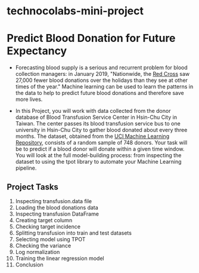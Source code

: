 # technocolabs-mini-project
# **Predict Blood Donation for Future Expectancy**
- Forecasting blood supply is a serious and recurrent problem for blood collection managers: in January 2019, "Nationwide, the [Red Cross](https://www.kjrh.com/news/local-news/red-cross-in-blood-donation-crisis) saw 27,000 fewer blood donations over the holidays than they see at other times of the year." Machine learning can be used to learn the patterns in the data to help to predict future blood donations and therefore save more lives.

- In this Project, you will work with data collected from the donor database of Blood Transfusion Service Center in Hsin-Chu City in Taiwan. The center passes its blood transfusion service bus to one university in Hsin-Chu City to gather blood donated about every three months. The dataset, obtained from the [UCI Machine Learning Repository](https://archive.ics.uci.edu/ml/datasets/Blood+Transfusion+Service+Center), consists of a random sample of 748 donors. Your task will be to predict if a blood donor will donate within a given time window. You will look at the full model-building process: from inspecting the dataset to using the tpot library to automate your Machine Learning pipeline.

## **Project Tasks**
  01. Inspecting transfusion.data file
  02. Loading the blood donations data
  03. Inspecting transfusion DataFrame
  04. Creating target column
  05. Checking target incidence
  06. Splitting transfusion into train and test datasets
  07. Selecting model using TPOT
  08. Checking the variance
  09. Log normalization
  10. Training the linear regression model
  11. Conclusion
